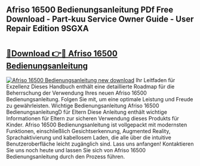 ## Afriso 16500 Bedienungsanleitung PDf Free Download - Part-kuu Service Owner Guide - User Repair Edition 9SGXA

# <h2><a href="http://df53acb.blite.top/?on=Afriso+16500+Bedienungsanleitung">🔗Download 👉🔴 Afriso 16500 Bedienungsanleitung</a></h2>

[![Afriso 16500 Bedienungsanleitung new download](https://i.imgur.com/lujVjoI.png)](http://df53acb.blite.top/?on=Afriso+16500+Bedienungsanleitung)
Ihr Leitfaden für Exzellenz Dieses Handbuch enthält eine detaillierte Roadmap für die Beherrschung der Verwendung Ihres neuen Afriso 16500 Bedienungsanleitung. Folgen Sie mit, um eine optimale Leistung und Freude zu gewährleisten. Wichtige Bedienungsanleitung Afriso 16500 BedienungsanleitungD für Eltern Diese Anleitung enthält wichtige Informationen für Eltern zur sicheren Verwendung dieses Produkts für Kinder. Afriso 16500 Bedienungsanleitung ist vollgepackt mit modernsten Funktionen, einschließlich Gesichtserkennung, Augmented Reality, Sprachaktivierung und kabellosem Laden, die alle über die intuitive Benutzeroberfläche leicht zugänglich sind. Lass uns anfangen! Kontaktieren Sie uns noch heute und lassen Sie sich von Afriso 16500 Bedienungsanleitung durch den Prozess führen.
